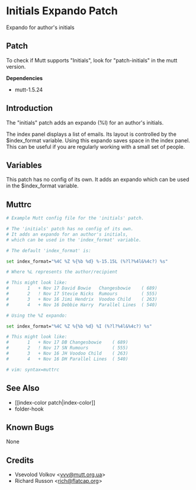 Initials Expando Patch
======================

Expando for author's initials

Patch
-----

To check if Mutt supports "Initials", look for "patch-initials" in the mutt version.

**Dependencies**
-   mutt-1.5.24

Introduction
------------

The "initials" patch adds an expando (%I) for an author's initials.

The index panel displays a list of emails. Its layout is controlled by the $index\_format variable. Using this expando saves space in the index panel. This can be useful if you are regularly working with a small set of people.

Variables
---------

This patch has no config of its own. It adds an expando which can be used in the $index\_format variable.

Muttrc
------

```bash
# Example Mutt config file for the 'initials' patch.

# The 'initials' patch has no config of its own.
# It adds an expando for an author's initials,
# which can be used in the 'index_format' variable.

# The default 'index_format' is:

set index_format="%4C %Z %{%b %d} %-15.15L (%?l?%4l&%4c?) %s"

# Where %L represents the author/recipient

# This might look like:
#       1   + Nov 17 David Bowie   Changesbowie    ( 689)
#       2   ! Nov 17 Stevie Nicks  Rumours         ( 555)
#       3   + Nov 16 Jimi Hendrix  Voodoo Child    ( 263)
#       4   + Nov 16 Debbie Harry  Parallel Lines  ( 540)

# Using the %I expando:

set index_format="%4C %Z %{%b %d} %I (%?l?%4l&%4c?) %s"

# This might look like:
#       1   + Nov 17 DB Changesbowie    ( 689)
#       2   ! Nov 17 SN Rumours         ( 555)
#       3   + Nov 16 JH Voodoo Child    ( 263)
#       4   + Nov 16 DH Parallel Lines  ( 540)

# vim: syntax=muttrc
```

See Also
--------

-   [[index-color patch|index-color]]
-   folder-hook

Known Bugs
----------

None

Credits
-------

-   Vsevolod Volkov \<vvv@mutt.org.ua\>
-   Richard Russon \<rich@flatcap.org\>

